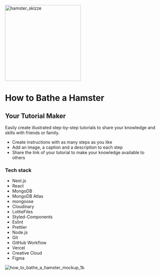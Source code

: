 <img width="250" alt="hamster_skizze" src="https://user-images.githubusercontent.com/71948045/201959248-544b6848-773e-4fd7-8b0a-e4d20ae522c1.png">

# How to Bathe a Hamster
## Your Tutorial Maker

Easily create illustrated step-by-step tutorials to share your knowledge and skills with friends or family.

- Create instructions with as many steps as you like
- Add an image, a caption and a description to each step
- Share the link of your tutorial to make your knowledge available to others


### Tech stack
- Next.js
- React
- MongoDB
- MongoDB Atlas
- mongoose
- Cloudinary
- LottieFiles
- Styled-Components
- Eslint
- Prettier
- Node.js
- Git
- GitHub Workflow
- Vercel
- Creative Cloud
- Figma

![how_to_bathe_a_hamster_mockup_1b](https://user-images.githubusercontent.com/71948045/206014044-b6ef7110-fed9-4939-9799-197362d1444b.png)
